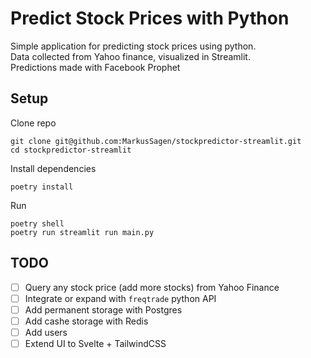 # Predict Stock Prices with Python
Simple application for predicting stock prices using python.  
Data collected from Yahoo finance, visualized in Streamlit.   
Predictions made with Facebook Prophet

## Setup
Clone repo
```shell
git clone git@github.com:MarkusSagen/stockpredictor-streamlit.git
cd stockpredictor-streamlit 
```

Install dependencies
```shell
poetry install 
```

Run 
```shell
poetry shell 
poetry run streamlit run main.py
```

## TODO
- [ ] Query any stock price (add more stocks) from Yahoo Finance
- [ ] Integrate or expand with `freqtrade` python API
- [ ] Add permanent storage with Postgres
- [ ] Add cashe storage with Redis
- [ ] Add users
- [ ] Extend UI to Svelte + TailwindCSS
